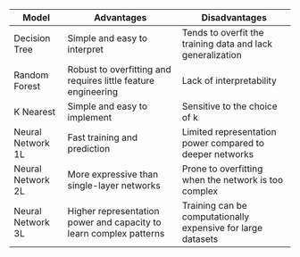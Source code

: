 | Model               | Advantages                                                         | Disadvantages                                                |
|---------------------|--------------------------------------------------------------------|--------------------------------------------------------------|
| Decision Tree       | Simple and easy to interpret                                       | Tends to overfit the training data and lack generalization   |
| Random Forest       | Robust to overfitting and requires little feature engineering      | Lack of interpretability                                     |
| K Nearest           | Simple and easy to implement                                       | Sensitive to the choice of k                                 |
| Neural Network 1L   | Fast training and prediction                                       | Limited representation power compared to deeper networks     |
| Neural Network 2L   | More expressive than single-layer networks                         | Prone to overfitting when the network is too complex         |
| Neural Network 3L   | Higher representation power and capacity to learn complex patterns | Training can be computationally expensive for large datasets |
